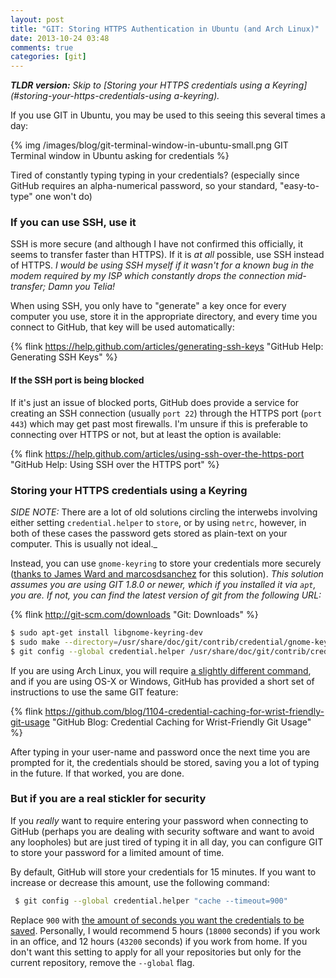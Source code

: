 ```yaml
---
layout: post
title: "GIT: Storing HTTPS Authentication in Ubuntu (and Arch Linux)"
date: 2013-10-24 03:48
comments: true
categories: [git]
---
```


_**TLDR version:** Skip to [Storing your HTTPS credentials using a Keyring](#storing-your-https-credentials-using a-keyring)._

If you use GIT in Ubuntu, you may be used to this seeing this several times a day:

{% img /images/blog/git-terminal-window-in-ubuntu-small.png GIT Terminal window in Ubuntu asking for credentials %}

Tired of constantly typing typing in your credentials? (especially since GitHub requires an alpha-numerical password, so your standard, "easy-to-type" one won't do)<!-- more -->

### If you can use SSH, use it

SSH is more secure (and although I have not confirmed this officially, it seems to transfer faster than HTTPS). If it is _at all_ possible, use SSH instead of HTTPS. _I would be using SSH myself if it wasn't for a known bug in the modem required by my ISP which constantly drops the connection mid-transfer; Damn you Telia!_

When using SSH, you only have to "generate" a key once for every computer you use, store it in the appropriate directory, and every time you connect to GitHub, that key will be used automatically:

{% flink https://help.github.com/articles/generating-ssh-keys "GitHub Help: Generating SSH Keys" %}

#### If the SSH port is being blocked

If it's just an issue of blocked ports, GitHub does provide a service for creating an SSH connection (usually `port 22`) through the HTTPS port (`port 443`) which may get past most firewalls. I'm unsure if this is preferable to connecting over HTTPS or not, but at least the option is available:

{% flink https://help.github.com/articles/using-ssh-over-the-https-port "GitHub Help: Using SSH over the HTTPS port" %}

### Storing your HTTPS credentials using a Keyring

_SIDE NOTE:_ There are a lot of old solutions circling the interwebs involving either setting `credential.helper` to `store`, or by using `netrc`, however, in both of these cases the password gets stored as plain-text on your computer. This is usually not ideal._

Instead, you can use `gnome-keyring` to store your credentials more securely ([thanks to James Ward and marcosdsanchez](http://stackoverflow.com/a/14528360/617937) for this solution). _This solution assumes you are using GIT 1.8.0 or newer, which if you installed it via `apt`, you are. If not, you can find the latest version of git from the following URL:_

{% flink http://git-scm.com/downloads "Git: Downloads" %}

```bash
$ sudo apt-get install libgnome-keyring-dev
$ sudo make --directory=/usr/share/doc/git/contrib/credential/gnome-keyring
$ git config --global credential.helper /usr/share/doc/git/contrib/credential/gnome-keyring/git-credential-gnome-keyring
```

If you are using Arch Linux, you will require [a slightly different command](http://stackoverflow.com/a/13390889/617937), and if you are using OS-X or Windows, GitHub has provided a short set of instructions to use the same GIT feature:

{% flink https://github.com/blog/1104-credential-caching-for-wrist-friendly-git-usage "GitHub Blog: Credential Caching for Wrist-Friendly Git Usage" %}

After typing in your user-name and password once the next time you are prompted for it, the credentials should be stored, saving you a lot of typing in the future. If that worked, you are done.

### But if you are a real stickler for security

If you _really_ want to require entering your password when connecting to GitHub (perhaps you are dealing with security software and want to avoid any loopholes) but are just tired of typing it in all day, you can configure GIT to store your password for a limited amount of time.

By default, GitHub will store your credentials for 15 minutes. If you want to increase or decrease this amount, use the following command:

```bash
 $ git config --global credential.helper "cache --timeout=900"
```

Replace `900` with [the amount of seconds you want the credentials to be saved](https://www.google.com/#q=15+minutes+to+seconds). Personally, I would recommend 5 hours (`18000` seconds) if you work in an office, and 12 hours (`43200` seconds) if you work from home. If you don't want this setting to apply for all your repositories but only for the current repository, remove the `--global` flag.



